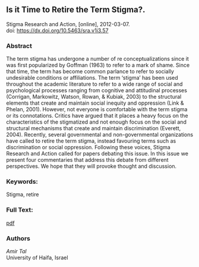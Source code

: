 ## Is it Time to Retire the Term Stigma?. ##  
Stigma Research and Action, [online], 2012-03-07.  
 doi: https://dx.doi.org/10.5463/sra.v1i3.57

### Abstract ###
The term stigma has undergone a number of re conceptualizations since it was first popularized by Goffman (1963) to refer to a mark of shame. Since that time, the term has become common parlance to refer to socially undesirable conditions or affiliations. The term ‘stigma’ has been used throughout the academic literature to refer to a wide range of social and psychological processes ranging from cognitive and attitudinal processes (Corrigan, Markowitz, Watson, Rowan, & Kubiak, 2003) to the structural elements that create and maintain social inequity and oppression (Link & Phelan, 2001). However, not everyone is comfortable with the term stigma or its connotations. Critics have argued that it places a heavy focus on the characteristics of the stigmatized and not enough focus on the social and structural mechanisms that create and maintain discrimination (Everett, 2004). Recently, several governmental and non-governmental organizations have called to retire the term stigma, instead favouring terms such as discrimination or social oppression. Following these voices, Stigma Research and Action called for papers debating this issue. In this issue we present four commentaries that address this debate from different perspectives. We hope that they will provoke thought and discussion. 

### Keywords: ###
Stigma, retire

### Full Text: ###
[pdf](https://osf.io/ruxkt)

### Authors ####
*Amir Tal*  
University of Haifa, Israel
